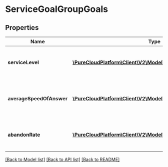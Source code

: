 # ServiceGoalGroupGoals

## Properties
Name | Type | Description | Notes
------------ | ------------- | ------------- | -------------
**serviceLevel** | [**\PureCloudPlatform\Client\V2\Model\WfmServiceLevel**](WfmServiceLevel.md) | Service level targets for this service goal group | 
**averageSpeedOfAnswer** | [**\PureCloudPlatform\Client\V2\Model\WfmAverageSpeedOfAnswer**](WfmAverageSpeedOfAnswer.md) | Average speed of answer targets for this service goal group | 
**abandonRate** | [**\PureCloudPlatform\Client\V2\Model\WfmAbandonRate**](WfmAbandonRate.md) | Abandon rate targets for this service goal group | [optional] 

[[Back to Model list]](../README.md#documentation-for-models) [[Back to API list]](../README.md#documentation-for-api-endpoints) [[Back to README]](../README.md)


